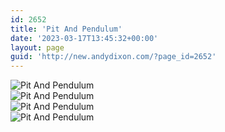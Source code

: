 ```yaml
---
id: 2652
title: 'Pit And Pendulum'
date: '2023-03-17T13:45:32+00:00'
layout: page
guid: 'http://new.andydixon.com/?page_id=2652'
---
```


![Pit And Pendulum](https://i0.wp.com/assets.g8x2.ldn.idrivee2-23.com/posters/Pit%20And%20Pendulum%2001.jpg?w=1200&ssl=1 "Pit And Pendulum")  
![Pit And Pendulum](https://i0.wp.com/assets.g8x2.ldn.idrivee2-23.com/posters/Pit%20And%20Pendulum%2002.jpg?w=1200&ssl=1 "Pit And Pendulum")  
![Pit And Pendulum](https://i0.wp.com/assets.g8x2.ldn.idrivee2-23.com/posters/Pit%20And%20Pendulum%2003.jpg?w=1200&ssl=1 "Pit And Pendulum")  
![Pit And Pendulum](https://i0.wp.com/assets.g8x2.ldn.idrivee2-23.com/posters/Pit%20And%20Pendulum%2004.jpg?w=1200&ssl=1 "Pit And Pendulum")